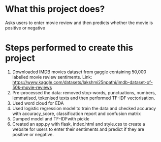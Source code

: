 # What this project does?
 Asks users to enter movie review and then predicts whether the movie is positive or negative

# Steps performed to create this project
1. Downloaded IMDB movies dataset from gaggle containing 50,000 labelled movie review sentiments. Link: https://www.kaggle.com/datasets/lakshmi25npathi/imdb-dataset-of-50k-movie-reviews
2. Pre-processed the data: removed stop-words, punctuations, numbers, lemmatised, tokenised texts and then performed TF-IDF vectorisation.
3. Used word cloud for EDA
4. Used logistic regression model to train the data and checked accuracy with accuracy_score, classification report and confusion matrix
5. Dumped model and TF-IDFwith pickle
6. Created an app.py with flask, index.html and style.css to create a website for users to enter their sentiments and predict if they are positive or negative.

